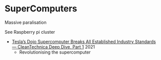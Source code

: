SuperComputers
==============

Massive paralisation

See Raspberry pi cluster

* [Tesla’s Dojo Supercomputer Breaks All Established Industry Standards — CleanTechnica Deep Dive, Part 1](https://cleantechnica.com/2021/08/22/teslas-dojo-supercomputer-breaks-all-established-industry-standards-cleantechnica-deep-dive-part-1/) 2021
    * Revolutionising the supercomputer